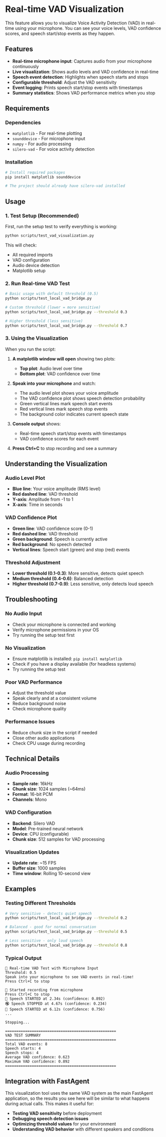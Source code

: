 # Real-time VAD Visualization

This feature allows you to visualize Voice Activity Detection (VAD) in real-time using your microphone. You can see your voice levels, VAD confidence scores, and speech start/stop events as they happen.

## Features

- **Real-time microphone input**: Captures audio from your microphone continuously
- **Live visualization**: Shows audio levels and VAD confidence in real-time
- **Speech event detection**: Highlights when speech starts and stops
- **Configurable threshold**: Adjust the VAD sensitivity
- **Event logging**: Prints speech start/stop events with timestamps
- **Summary statistics**: Shows VAD performance metrics when you stop

## Requirements

### Dependencies
- `matplotlib` - For real-time plotting
- `sounddevice` - For microphone input
- `numpy` - For audio processing
- `silero-vad` - For voice activity detection

### Installation
```bash
# Install required packages
pip install matplotlib sounddevice

# The project should already have silero-vad installed
```

## Usage

### 1. Test Setup (Recommended)
First, run the setup test to verify everything is working:

```bash
python scripts/test_vad_visualization.py
```

This will check:
- All required imports
- VAD configuration
- Audio device detection
- Matplotlib setup

### 2. Run Real-time VAD Test

```bash
# Basic usage with default threshold (0.5)
python scripts/test_local_vad_bridge.py

# Custom threshold (lower = more sensitive)
python scripts/test_local_vad_bridge.py --threshold 0.3

# Higher threshold (less sensitive)
python scripts/test_local_vad_bridge.py --threshold 0.7
```

### 3. Using the Visualization

When you run the script:

1. **A matplotlib window will open** showing two plots:
   - **Top plot**: Audio level over time
   - **Bottom plot**: VAD confidence over time

2. **Speak into your microphone** and watch:
   - The audio level plot shows your voice amplitude
   - The VAD confidence plot shows speech detection probability
   - Green vertical lines mark speech start events
   - Red vertical lines mark speech stop events
   - The background color indicates current speech state

3. **Console output** shows:
   - Real-time speech start/stop events with timestamps
   - VAD confidence scores for each event

4. **Press Ctrl+C** to stop recording and see a summary

## Understanding the Visualization

### Audio Level Plot
- **Blue line**: Your voice amplitude (RMS level)
- **Red dashed line**: VAD threshold
- **Y-axis**: Amplitude from -1 to 1
- **X-axis**: Time in seconds

### VAD Confidence Plot
- **Green line**: VAD confidence score (0-1)
- **Red dashed line**: VAD threshold
- **Green background**: Speech is currently active
- **Red background**: No speech detected
- **Vertical lines**: Speech start (green) and stop (red) events

### Threshold Adjustment

- **Lower threshold (0.1-0.3)**: More sensitive, detects quiet speech
- **Medium threshold (0.4-0.6)**: Balanced detection
- **Higher threshold (0.7-0.9)**: Less sensitive, only detects loud speech

## Troubleshooting

### No Audio Input
- Check your microphone is connected and working
- Verify microphone permissions in your OS
- Try running the setup test first

### No Visualization
- Ensure matplotlib is installed: `pip install matplotlib`
- Check if you have a display available (for headless systems)
- Try running the setup test

### Poor VAD Performance
- Adjust the threshold value
- Speak clearly and at a consistent volume
- Reduce background noise
- Check microphone quality

### Performance Issues
- Reduce chunk size in the script if needed
- Close other audio applications
- Check CPU usage during recording

## Technical Details

### Audio Processing
- **Sample rate**: 16kHz
- **Chunk size**: 1024 samples (~64ms)
- **Format**: 16-bit PCM
- **Channels**: Mono

### VAD Configuration
- **Backend**: Silero VAD
- **Model**: Pre-trained neural network
- **Device**: CPU (configurable)
- **Chunk size**: 512 samples for VAD processing

### Visualization Updates
- **Update rate**: ~15 FPS
- **Buffer size**: 1000 samples
- **Time window**: Rolling 10-second view

## Examples

### Testing Different Thresholds

```bash
# Very sensitive - detects quiet speech
python scripts/test_local_vad_bridge.py --threshold 0.2

# Balanced - good for normal conversation
python scripts/test_local_vad_bridge.py --threshold 0.5

# Less sensitive - only loud speech
python scripts/test_local_vad_bridge.py --threshold 0.8
```

### Typical Output
```
🎤 Real-time VAD Test with Microphone Input
Threshold: 0.5
Speak into your microphone to see VAD events in real-time!
Press Ctrl+C to stop

🎤 Started recording from microphone
Press Ctrl+C to stop
🎤 Speech STARTED at 2.34s (confidence: 0.892)
🔇 Speech STOPPED at 4.67s (confidence: 0.234)
🎤 Speech STARTED at 6.12s (confidence: 0.756)
...

Stopping...

==================================================
VAD TEST SUMMARY
==================================================
Total VAD events: 8
Speech starts: 4
Speech stops: 4
Average VAD confidence: 0.623
Maximum VAD confidence: 0.892
==================================================
```

## Integration with FastAgent

This visualization tool uses the same VAD system as the main FastAgent application, so the results you see here will be similar to what happens during actual calls. This makes it useful for:

- **Testing VAD sensitivity** before deployment
- **Debugging speech detection issues**
- **Optimizing threshold values** for your environment
- **Understanding VAD behavior** with different speakers and conditions 